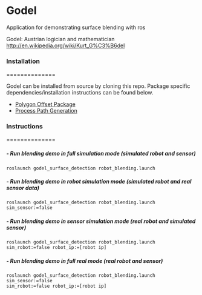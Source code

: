Godel
==============

Application for demonstrating surface blending with ros

Godel: Austrian logician and mathematician http://en.wikipedia.org/wiki/Kurt_G%C3%B6del


### Installation
==============

Godel can be installed from source by cloning this repo.  Package specific dependencies/installation instructions can be found below.

 * [Polygon Offset Package](godel_polygon_offset/README.md)
 * [Process Path Generation](godel_process_path_generation/README.md) 

### Instructions
==============


##### - Run blending demo in full simulation mode (simulated robot and sensor)
```
roslaunch godel_surface_detection robot_blending.launch
```

##### - Run blending demo in robot simulation mode (simulated robot and real sensor data)
```
roslaunch godel_surface_detection robot_blending.launch sim_sensor:=false
```

##### - Run blending demo in sensor simulation mode (real robot and simulated sensor)
```
roslaunch godel_surface_detection robot_blending.launch sim_robot:=false robot_ip:=[robot ip]
```

##### - Run blending demo in full real mode (real robot and sensor)
```
roslaunch godel_surface_detection robot_blending.launch sim_sensor:=false 
sim_robot:=false robot_ip:=[robot ip]
```
